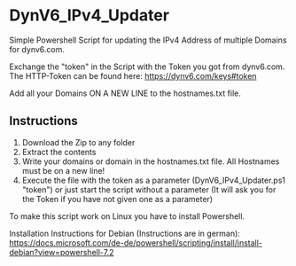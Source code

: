 # DynV6_IPv4_Updater

Simple Powershell Script for updating the IPv4 Address of multiple Domains for dynv6.com. 

Exchange the "token" in the Script with the Token you got from dynv6.com. The HTTP-Token can be found here: https://dynv6.com/keys#token

Add all your Domains ON A NEW LINE to the hostnames.txt file.


## Instructions
1. Download the Zip to any folder
2. Extract the contents
3. Write your domains or domain in the hostnames.txt file. All Hostnames must be on a new line!
4. Execute the file with the token as a parameter (DynV6_IPv4_Updater.ps1 "token") or just start the script without a parameter (It will ask you for the Token if you have not given one as a parameter)


To make this script work on Linux you have to install Powershell. 

Installation Instructions for Debian (Instructions are in german): https://docs.microsoft.com/de-de/powershell/scripting/install/install-debian?view=powershell-7.2
